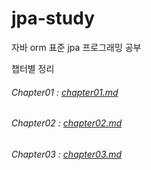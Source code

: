 # jpa-study
자바 orm 표준 jpa 프로그래밍 공부

챕터별 정리

###### Chapter01 : [chapter01.md](./chapter01/chapter01.md)

###### Chapter02 : [chapter02.md](./chapter02/chapter02.md) 

###### Chapter03 : [chapter03.md](./chapter03/chapter03.md) 

